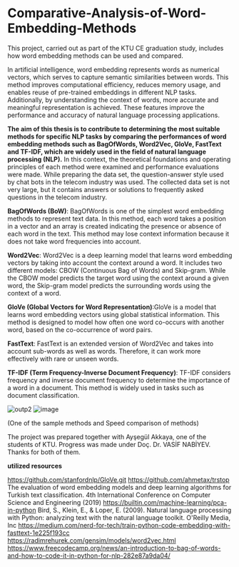 # Comparative-Analysis-of-Word-Embedding-Methods
This project, carried out as part of the KTU CE graduation study, includes how word embedding methods can be used and compared.

In artificial intelligence, word embedding represents words as numerical vectors, which serves to capture semantic similarities between words. This method improves computational efficiency, reduces memory usage, and enables reuse of pre-trained embeddings in different NLP tasks. Additionally, by understanding the context of words, more accurate and meaningful representation is achieved. These features improve the performance and accuracy of natural language processing applications.

  **The aim of this thesis is to contribute to determining the most suitable methods for specific NLP tasks by comparing the performances of word embedding methods such as BagOfWords, Word2Vec, GloVe, FastText and TF-IDF, which are widely used in the field of natural language processing (NLP).**
In this context, the theoretical foundations and operating principles of each method were examined and performance evaluations were made. While preparing the data set, the question-answer style used by chat bots in the telecom industry was used. The collected data set is not very large, but it contains answers or solutions to frequently asked questions in the telecom industry.

**BagOfWords (BoW)**: BagOfWords is one of the simplest word embedding methods to represent text data. In this method, each word takes a position in a vector and an array is created indicating the presence or absence of each word in the text. This method may lose context information because it does not take word frequencies into account.

**Word2Vec**: Word2Vec is a deep learning model that learns word embedding vectors by taking into account the context around a word. It includes two different models: CBOW (Continuous Bag of Words) and Skip-gram. While the CBOW model predicts the target word using the context around a given word, the Skip-gram model predicts the surrounding words using the context of a word. 

**GloVe (Global Vectors for Word Representation)**:GloVe is a model that learns word embedding vectors using global statistical information. This method is designed to model how often one word co-occurs with another word, based on the co-occurrence of word pairs.

**FastText**: FastText is an extended version of Word2Vec and takes into account sub-words as well as words. Therefore, it can work more effectively with rare or unseen words.

**TF-IDF (Term Frequency-Inverse Document Frequency)**: TF-IDF considers frequency and inverse document frequency to determine the importance of a word in a document. This method is widely used in tasks such as document classification.

![outp2](https://github.com/user-attachments/assets/3a6c3632-4863-42b8-83c0-1b88bfe73d41)
![image](https://github.com/user-attachments/assets/90a5232b-0522-4bcc-849e-8348e4ea4f34)



(One of the sample methods and Speed ​​comparison of methods)


The project was prepared together with Ayşegül Akkaya, one of the students of KTU. Progress was made under Doç. Dr. VASİF NABİYEV. Thanks for both of them.

    
**utilized resources**

https://github.com/stanfordnlp/GloVe.git
https://github.com/ahmetax/trstop
The evaluation of word embedding models and deep learning algorithms for Turkish text classification. 4th International Conference on Computer Science and Engineering (2019)
https://builtin.com/machine-learning/pca-in-python
Bird, S., Klein, E., & Loper, E. (2009). Natural language processing with Python: analyzing text with the natural language toolkit. O'Reilly Media, Inc
https://medium.com/nerd-for-tech/train-python-code-embedding-with-fasttext-1e225f193cc
https://radimrehurek.com/gensim/models/word2vec.html
https://www.freecodecamp.org/news/an-introduction-to-bag-of-words-and-how-to-code-it-in-python-for-nlp-282e87a9da04/
